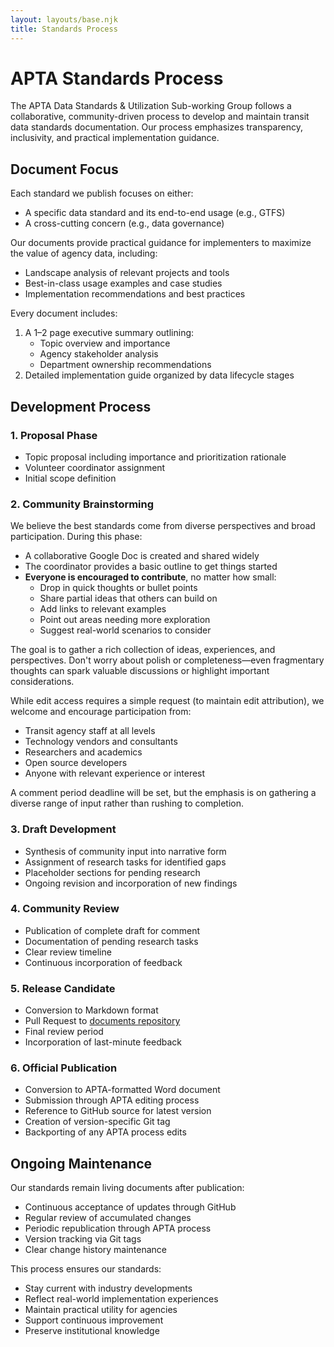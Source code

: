 ```yaml
---
layout: layouts/base.njk
title: Standards Process
---
```


<div class="page-content">

# APTA Standards Process

The APTA Data Standards & Utilization Sub-working Group follows a collaborative, community-driven process to develop and maintain transit data standards documentation. Our process emphasizes transparency, inclusivity, and practical implementation guidance.

## Document Focus

Each standard we publish focuses on either:

- A specific data standard and its end-to-end usage (e.g., GTFS)
- A cross-cutting concern (e.g., data governance)

Our documents provide practical guidance for implementers to maximize the value of agency data, including:

- Landscape analysis of relevant projects and tools
- Best-in-class usage examples and case studies
- Implementation recommendations and best practices

Every document includes:

1. A 1–2 page executive summary outlining:
   - Topic overview and importance
   - Agency stakeholder analysis
   - Department ownership recommendations
2. Detailed implementation guide organized by data lifecycle stages

</div>

<div class="page-content">

## Development Process

### 1. Proposal Phase

- Topic proposal including importance and prioritization rationale
- Volunteer coordinator assignment
- Initial scope definition

### 2. Community Brainstorming

We believe the best standards come from diverse perspectives and broad participation. During this phase:

- A collaborative Google Doc is created and shared widely
- The coordinator provides a basic outline to get things started
- **Everyone is encouraged to contribute**, no matter how small:
    - Drop in quick thoughts or bullet points
    - Share partial ideas that others can build on
    - Add links to relevant examples
    - Point out areas needing more exploration
    - Suggest real-world scenarios to consider

The goal is to gather a rich collection of ideas, experiences, and perspectives. Don't worry about polish or completeness—even fragmentary thoughts can spark valuable discussions or highlight important considerations.

While edit access requires a simple request (to maintain edit attribution), we welcome and encourage participation from:

- Transit agency staff at all levels
- Technology vendors and consultants
- Researchers and academics
- Open source developers
- Anyone with relevant experience or interest

A comment period deadline will be set, but the emphasis is on gathering a diverse range of input rather than rushing to completion.

### 3. Draft Development

- Synthesis of community input into narrative form
- Assignment of research tasks for identified gaps
- Placeholder sections for pending research
- Ongoing revision and incorporation of new findings

### 4. Community Review

- Publication of complete draft for comment
- Documentation of pending research tasks
- Clear review timeline
- Continuous incorporation of feedback

### 5. Release Candidate

- Conversion to Markdown format
- Pull Request to [documents repository](https://github.com/transit-data-collab/documents)
- Final review period
- Incorporation of last-minute feedback

### 6. Official Publication

- Conversion to APTA-formatted Word document
- Submission through APTA editing process
- Reference to GitHub source for latest version
- Creation of version-specific Git tag
- Backporting of any APTA process edits

</div>

<div class="page-content">

## Ongoing Maintenance

Our standards remain living documents after publication:

- Continuous acceptance of updates through GitHub
- Regular review of accumulated changes
- Periodic republication through APTA process
- Version tracking via Git tags
- Clear change history maintenance

This process ensures our standards:

- Stay current with industry developments
- Reflect real-world implementation experiences
- Maintain practical utility for agencies
- Support continuous improvement
- Preserve institutional knowledge

</div>
